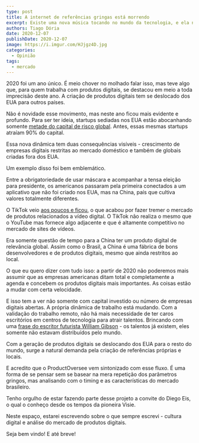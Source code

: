 ```yaml
---
type: post
title: A internet de referências gringas está morrendo
excerpt: Existe uma nova música tocando no mundo da tecnologia, e ela não vem dos EUA.
authors: Tiago Dória
date: 2020-12-07
publishDate: 2020-12-07
image: https://i.imgur.com/HJjgz4D.jpg
categories:
  - Opinião
tags:
  - mercado
---
```

2020 foi um ano único. É meio chover no molhado falar isso, mas teve algo que, para quem trabalha com produtos digitais, se destacou em meio a toda imprecisão deste ano. A criação de produtos digitais tem se deslocado dos EUA para outros países. 

Não é novidade esse movimento, mas neste ano ficou mais evidente e profundo. Para ser ter ideia, startups sediadas nos EUA estão abocanhando somente [metade do capital de risco global](https://nvca.org/wp-content/uploads/2020/03/NVCA-2020-Yearbook.pdf). Antes, essas mesmas startups atraíam 90% do capital.

Essa nova dinâmica tem duas consequências visíveis - crescimento de empresas digitais restritas ao mercado doméstico e também de globais criadas fora dos EUA.

Um exemplo disso foi bem emblemático.  

Entre a obrigatoriedade de usar máscara e acompanhar a tensa eleição para presidente, os americanos passaram pela primeira conectados a um aplicativo que não foi criado nos EUA, mas na China, país que cultiva valores totalmente diferentes.

O TikTok veio [aos poucos e ficou](https://sensortower.com/blog/tiktok-downloads-2-billion), o que acabou por fazer tremer o mercado de produtos relacionados a vídeo digital. O TikTok não realiza o mesmo que o YouTube mas fornece algo adjacente e que é altamente competitivo no mercado de sites de vídeos.

Era somente questão de tempo para a China ter um produto digital de relevância global. Assim como o Brasil, a China é uma fábrica de bons desenvolvedores e de produtos digitais, mesmo que ainda restritos ao local. 

O que eu quero dizer com tudo isso: a partir de 2020 não poderemos mais assumir que as empresas americanas ditam total e completamente a agenda e concebem os produtos digitais mais importantes. As coisas estão a mudar com certa velocidade.

E isso tem a ver não somente com capital investido ou número de empresas digitais abertas. A própria dinâmica de trabalho está mudando. Com a validação do trabalho remoto, não há mais necessidade de ter caros escritórios em centros de tecnologia para atrair talentos. Brincando com uma [frase do escritor futurista William Gibson](https://en.wikiquote.org/wiki/William_Gibson) - os talentos já existem, eles somente não estavam distribuídos pelo mundo.

Com a geração de produtos digitais se deslocando dos EUA para o resto do mundo, surge a natural demanda pela criação de referências próprias e locais. 

E acredito que o ProductOversee vem sintonizado com esse fluxo. É uma forma de se pensar sem se basear na mera repetição dos parâmetros gringos, mas analisando com o timing e as características do mercado brasileiro. 

Tenho orgulho de estar fazendo parte desse projeto a convite do Diego Eis, o qual o conheço desde os tempos da pioneira Visie.

Neste espaço, estarei escrevendo sobre o que sempre escrevi - cultura digital e análise do mercado de produtos digitais.

Seja bem vindo! E até breve!